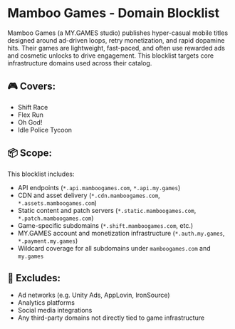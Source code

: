 # Mamboo Games - Domain Blocklist

Mamboo Games (a MY.GAMES studio) publishes hyper-casual mobile titles designed around ad-driven loops, retry monetization, and rapid dopamine hits. Their games are lightweight, fast-paced, and often use rewarded ads and cosmetic unlocks to drive engagement. This blocklist targets core infrastructure domains used across their catalog.

## 🎮 Covers:
- Shift Race
- Flex Run
- Oh God!
- Idle Police Tycoon

## 📦 Scope:
This blocklist includes:
- API endpoints (`*.api.mamboogames.com`, `*.api.my.games`)
- CDN and asset delivery (`*.cdn.mamboogames.com`, `*.assets.mamboogames.com`)
- Static content and patch servers (`*.static.mamboogames.com`, `*.patch.mamboogames.com`)
- Game-specific subdomains (`*.shift.mamboogames.com`, etc.)
- MY.GAMES account and monetization infrastructure (`*.auth.my.games`, `*.payment.my.games`)
- Wildcard coverage for all subdomains under `mamboogames.com` and `my.games`

## 🚫 Excludes:
- Ad networks (e.g. Unity Ads, AppLovin, IronSource)
- Analytics platforms
- Social media integrations
- Any third-party domains not directly tied to game infrastructure
